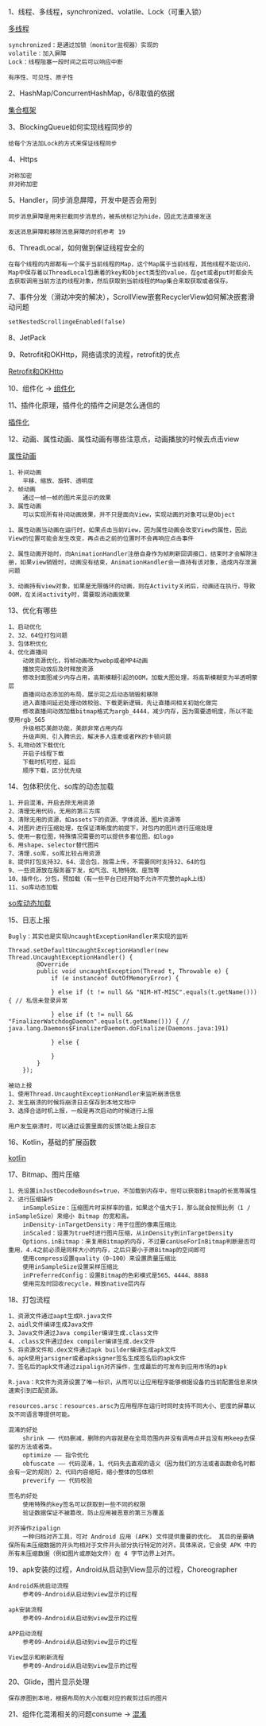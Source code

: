 1、线程、多线程，synchronized、volatile、Lock（可重入锁）

[多线程](04-多线程.md)

    synchronized：是通过加锁（monitor监视器）实现的
    volatile：加入屏障
    Lock：线程阻塞一段时间之后可以响应中断

    有序性、可见性、原子性

2、HashMap/ConcurrentHashMap，6/8取值的依据

[集合框架](02-集合框架汇总.md)

3、BlockingQueue如何实现线程同步的

    给每个方法加Lock的方式来保证线程同步

4、Https

    对称加密
    非对称加密

5、Handler，同步消息屏障，开发中是否会用到

    同步消息屏障是用来拦截同步消息的，被系统标记为hide，因此无法直接发送

    发送消息屏障和移除消息屏障的时机参考 19

6、ThreadLocal，如何做到保证线程安全的

    在每个线程的内部都有一个属于当前线程的Map，这个Map属于当前线程，其他线程不能访问，Map中保存着以ThreadLocal包裹着的key和Object类型的value，在get或者put时都会先去获取调用当前方法的线程对象，然后获取到当前线程的Map集合来取获取或者保存。

7、事件分发（滑动冲突的解决），ScrollView嵌套RecyclerView如何解决嵌套滑动问题

    setNestedScrollingeEnabled(false)

8、JetPack

9、Retrofit和OKHttp，网络请求的流程，retrofit的优点

[Retrofit和OKHttp](24-Retrofit和OKHttp.md)

10、组件化  -> [组件化](28-组件化.md)

11、插件化原理，插件化的插件之间是怎么通信的

[插件化](29-插件化.md)

12、动画、属性动画、属性动画有哪些注意点，动画播放的时候去点击view

[属性动画](35-属性动画.md)

    1、补间动画
        平移、缩放、旋转、透明度
    2、帧动画
        通过一帧一帧的图片来显示的效果
    3、属性动画
        可以实现所有补间动画效果，并不只是面向View，实现动画的对象可以是Object

    1、属性动画当动画在运行时，如果点击当前View，因为属性动画会改变View的属性，因此View的位置可能会发生改变，再点击之前的位置时不会再响应点击事件

    2、属性动画开始时，向AnimationHandler注册自身作为帧刷新回调接口，结束时才会解除注册，如果view销毁时，动画没有结束，AnimationHandler会一直持有该对象，造成内存泄漏问题

    3、动画持有view对象，如果是无限循环的动画，则在Activity关闭后，动画还在执行，导致OOM，在关闭activity时，需要取消动画效果

13、优化有哪些

    1、启动优化
    2、32、64位打包问题
    3、包体积优化
    4、优化直播间
        动效资源优化，将帧动画改为webp或者MP4动画
        播放完动效后及时释放资源
        修改封面图减少内存占用，高斯模糊引起的OOM，加载大图处理，将高斯模糊变为半透明蒙层
        直播间动态添加的布局，展示完之后动态销毁和移除
        进入直播间延迟处理动效校验、下载更新逻辑，先让直播间相关初始化做完
        修改直播间动效加载bitmap格式为argb_4444，减少内存，因为需要透明度，所以不能使用rgb_565
        升级相芯美颜功能，美颜非常占用内存
        升级声网、引入腾讯云，解决多人连麦或者PK的卡顿问题
    5、礼物动效下载优化
        开启子线程下载
        下载时机可控，延后
        顺序下载，区分优先级

14、包体积优化、so库的动态加载

    1、开启混淆，开启去除无用资源
    2、清理无用代码，无用的第三方库
    3、清除无用的资源，如assets下的资源、字体资源、图片资源等
    4、对图片进行压缩处理，在保证清晰度的前提下，对包内的图片进行压缩处理
    5、使用一套位图，特殊情况需要的可以提供多套位图，如logo
    6、用shape、selector替代图片
    7、清理.so库，so库比较占用资源
    8、提供打包支持32、64、混合包，按需上传，不需要同时支持32、64的包
    9、一些资源放在服务器下发，如气泡、礼物特效、座驾等
    10、插件化，分包，预加载（有一些平台已经开始不允许不完整的apk上线）
    11、so库动态加载

[so库动态加载](37-so库动态加载.md)

15、日志上报

    Bugly：其实也是实现UncaughtExceptionHandler来实现的监听

    Thread.setDefaultUncaughtExceptionHandler(new Thread.UncaughtExceptionHandler() {
            @Override
            public void uncaughtException(Thread t, Throwable e) {
                if (e instanceof OutOfMemoryError) {
                    
                } else if (t != null && "NIM-HT-MISC".equals(t.getName())) { // 私信未登录异常

                } else if (t != null && "FinalizerWatchdogDaemon".equals(t.getName())) { // java.lang.Daemons$FinalizerDaemon.doFinalize(Daemons.java:191)

                } else {

                }
            }
        });

    被动上报
    1、使用Thread.UncaughtExceptionHandler来监听崩溃信息
    2、发生崩溃的时候将崩溃日志保存到本地文档中
    3、选择合适时机上报，一般是再次启动的时候进行上报

    用户发生崩溃时，可以通过设置里面的反馈功能上报日志

16、Kotlin，基础的扩展函数

[kotlin](36-kotlin.md)

17、Bitmap、图片压缩

    1、先设置inJustDecodeBounds=true，不加载到内存中，但可以获取Bitmap的长宽等属性
    2、进行压缩操作
        inSampleSize：压缩图片时采样率的值，如果这个值大于1，那么就会按照比例（1 / inSampleSize）来缩小 Bitmap 的宽和高。
        inDensity-inTargetDensity：用于位图的像素压缩比
        inScaled：设置为true时进行图片压缩，从inDensity到inTargetDensity
        Options.inBitmap：来复用Bitmap的内存，不过要canUseForInBitmap判断是否可重用，4.4之前必须是同样大小的内存，之后只要小于原Bitmap的空间即可
        使用compress设置quality（0~100）来设置质量压缩比
        使用inSampleSize设置采样压缩比
        inPreferredConfig：设置Bitmap的色彩模式是565、4444、8888
        使用完及时回收recycle，释放native层内存

18、打包流程

    1、资源文件通过aapt生成R.java文件
    2、aidl文件编译生成Java文件
    3、Java文件通过Java compiler编译生成.class文件
    4、.class文件通过dex compiler编译生成.dex文件
    5、将资源文件和.dex文件通过apk builder编译生成apk文件
    6、apk使用jarsigner或者apksigner签名生成签名后的apk文件
    7、签名后的apk文件通过zipalign对齐操作，生成最后的可发布到应用市场的apk

    R.java：R文件为资源设置了唯一标识，从而可以让应用程序能够根据设备的当前配置信息来快速索引到匹配资源。

    resources.arsc：resources.arsc为应用程序在运行时同时支持不同大小、密度的屏幕以及不同语言等提供可能。

    混淆的好处
        shrink —— 代码删减，删除的内容就是在全局范围内并没有调用点并且没有用keep去保留的方法或者类。
        optimize —— 指令优化
        obfuscate —— 代码混淆，1、代码失去直观的语义（因为我们的方法或者函数命名时都会有一定的规则）2、代码内容缩短，缩小整体的包体积
        preverify —— 代码校验

    签名的好处
        使用特殊的key签名可以获取到一些不同的权限
        验证数据保证不被篡改，防止应用被恶意的第三方覆盖

    对齐操作zipalign
        一种归档对齐工具，可对 Android 应用 (APK) 文件提供重要的优化。 其目的是要确保所有未压缩数据的开头均相对于文件开头部分执行特定的对齐。具体来说，它会使 APK 中的所有未压缩数据（例如图片或原始文件）在 4 字节边界上对齐。

19、apk安装的过程，Android从启动到View显示的过程，Choreographer

    Android系统启动流程
        参考09-Android从启动到view显示的过程

    apk安装流程
        参考09-Android从启动到view显示的过程

    APP启动流程
        参考09-Android从启动到view显示的过程

    View显示和刷新流程
        参考09-Android从启动到view显示的过程

20、Glide，图片显示处理

    保存原图到本地，根据布局的大小加载对应的裁剪过后的图片

21、组件化混淆相关的问题consume  -> [混淆](34-混淆.md)